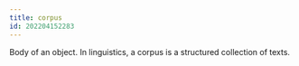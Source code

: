 ```yaml
---
title: corpus
id: 202204152283
---
```


Body of an object. In linguistics, a corpus is a structured collection of texts.
